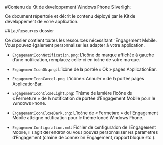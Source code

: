 <properties 
    pageTitle="Contenu du Kit de développement Windows Phone Silverlight" 
    description="En savoir plus sur le contenu du Kit de développement Windows Phone Silverlight pour Azure Mobile Engagement"                     
    services="mobile-engagement" 
    documentationCenter="mobile" 
    authors="piyushjo" 
    manager="dwrede"
    editor="" />

<tags 
    ms.service="mobile-engagement" 
    ms.workload="mobile" 
    ms.tgt_pltfrm="mobile-windows-phone"
    ms.devlang="na"
    ms.topic="article"
    ms.date="08/19/2016" 
    ms.author="piyushjo" />
    
#<a name="windows-phone-silverlight-sdk-content"></a>Contenu du Kit de développement Windows Phone Silverlight

Ce document répertorie et décrit le contenu déployé par le Kit de développement de votre application.

##<a name="the-resources-folder"></a>La `/Resources` dossier 

Ce dossier contient toutes les ressources nécessitant l’Engagement Mobile. Vous pouvez également personnaliser les adapter à votre application.

- `EngagementIconNotification.png`: L’icône de marque affichée à gauche d’une notification, remplacez celle-ci en icône de votre marque.

- `EngagementIconOk.png`: L’icône de la portée « Ok » pages ApplicationBar.
 
- `EngagementIconCancel.png`: L’icône « Annuler » de la portée pages ApplicationBar.
 
- `EngagementIconCloseLight.png`: Thème de lumière l’icône de « Fermeture » de la notification de portée d’Engagement Mobile pour le Windows Phone.
 
- `EngagementIconCloseDark.png`: L’icône de « Fermeture » de l’Engagement Mobile atteigne notification pour le thème foncé Windows Phone.

- `EngagementConfiguration.xml`: Fichier de configuration de l’Engagement Mobile, il s’agit de l’endroit où vous pouvez personnaliser les paramètres d’Engagement (chaîne de connexion Engagement, rapport bloque etc.).
 
